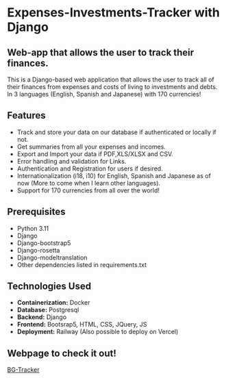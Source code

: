 # Expenses-Investments-Tracker with Django

## Web-app that allows the user to track their finances.

This is a Django-based web application that allows the user to track all of their finances from expenses and costs of living to investments and debts.
In 3 languages (English, Spanish and Japanese) with 170 currencies!

## Features

* Track and store your data on our database if authenticated or locally if not.
* Get summaries from all your expenses and incomes.
* Export and Import your data if PDF,XLS/XLSX and CSV.
* Error handling and validation for Links.
* Authentication and Registration for users if desired.
* Internationalization (i18, i10) for English, Spanish and Japanese as of now (More to come when I learn other languages).
* Support for 170 currencies from all over the world!

## Prerequisites

* Python 3.11
* Django
* Django-bootstrap5
* Django-rosetta
* Django-modeltranslation
* Other dependencies listed in requirements.txt

## Technologies Used

* **Containerization:** Docker
* **Database:** Postgresql
* **Backend:** Django
* **Frontend:** Bootsrap5, HTML, CSS, JQuery, JS
* **Deployment:** Railway (Also possible to deploy on Vercel)

## Webpage to check it out!
[BG-Tracker](https://bg-tracker.up.railway.app/)